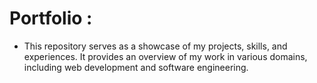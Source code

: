 # Portfolio : 

 - This repository serves as a showcase of my projects, skills, and experiences. It provides an overview of my work in various domains, including web development and software engineering.
